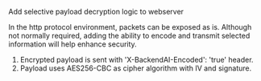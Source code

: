 Add selective payload decryption logic to webserver

In the http protocol environment, packets can be exposed as is. Although not normally required, adding the ability to encode and transmit selected information will help enhance security.

1. Encrypted payload is sent with 'X-BackendAI-Encoded': 'true' header.
2. Payload uses AES256-CBC as cipher algorithm with IV and signature.
